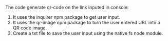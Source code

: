 The code generate qr-code on the link inputed in console:
1. It uses the inquirer npm package to get user input.
2. It uses the qr-image npm package to turn the user entered URL into a QR code image.
3. Create a txt file to save the user input using the native fs node module.
   
